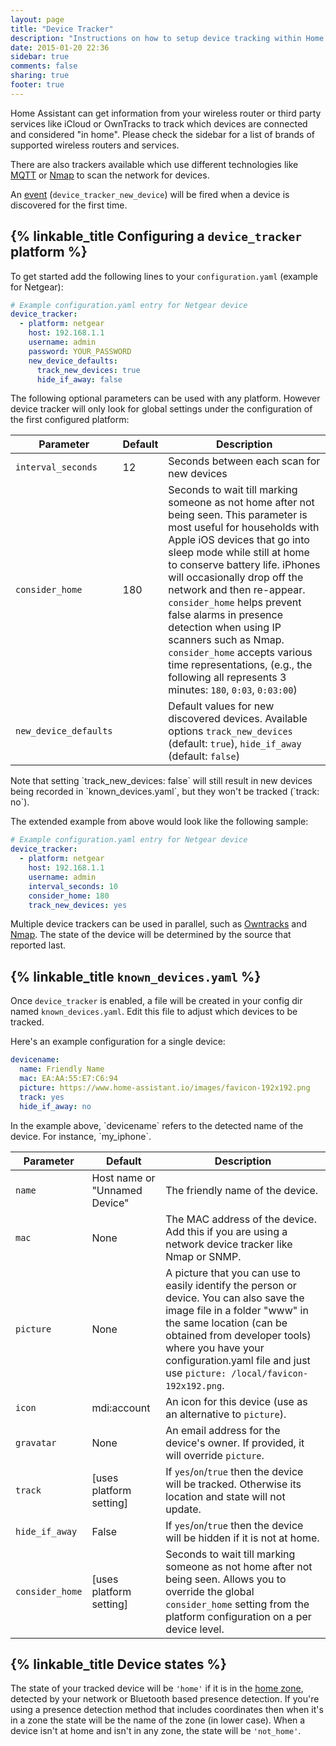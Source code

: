 ```yaml
---
layout: page
title: "Device Tracker"
description: "Instructions on how to setup device tracking within Home Assistant."
date: 2015-01-20 22:36
sidebar: true
comments: false
sharing: true
footer: true
---
```


Home Assistant can get information from your wireless router or third party services like iCloud or OwnTracks to track which devices are connected and considered "in home". Please check the sidebar for a list of  brands of supported wireless routers and services.

There are also trackers available which use different technologies like [MQTT](/components/mqtt/) or [Nmap](/components/device_tracker.nmap_tracker/) to scan the network for devices.

An [event](/getting-started/automation-trigger/#event-trigger) (`device_tracker_new_device`) will be fired when a device is discovered for the first time.

## {% linkable_title Configuring a `device_tracker` platform %}

To get started add the following lines to your `configuration.yaml` (example for Netgear):

```yaml
# Example configuration.yaml entry for Netgear device
device_tracker:
  - platform: netgear
    host: 192.168.1.1
    username: admin
    password: YOUR_PASSWORD
    new_device_defaults:
      track_new_devices: true
      hide_if_away: false

```

The following optional parameters can be used with any platform. However device tracker will only look for global settings under the configuration of the first configured platform:

| Parameter           | Default | Description                                                                                                                                                                                                                                                                                                                                                                               |
|----------------------|---------|-------------------------------------------------------------------------------------------------------------------------------------------------------------------------------------------------------------------------------------------------------------------------------------------------------------------------------------------------------------------------------------------|
| `interval_seconds`   | 12      | Seconds between each scan for new devices                                                                                                                                                                                                                                                                                                                                                 |
| `consider_home`      | 180     | Seconds to wait till marking someone as not home after not being seen. This parameter is most useful for households with Apple iOS devices that go into sleep mode while still at home to conserve battery life. iPhones will occasionally drop off the network and then re-appear. `consider_home` helps prevent false alarms in presence detection when using IP scanners such as Nmap. `consider_home` accepts various time representations, (e.g., the following all represents 3 minutes: `180`, `0:03`, `0:03:00`)  |
| `new_device_defaults`|         | Default values for new discovered devices. Available options `track_new_devices` (default: `true`), `hide_if_away` (default: `false`)                                                                                                                                                                                                                                                     |

<p class='note'>
  Note that setting `track_new_devices: false` will still result in new devices being recorded in `known_devices.yaml`, but they won't be tracked (`track: no`).
</p>

The extended example from above would look like the following sample:

```yaml
# Example configuration.yaml entry for Netgear device
device_tracker:
  - platform: netgear
    host: 192.168.1.1
    username: admin
    interval_seconds: 10
    consider_home: 180
    track_new_devices: yes
```

Multiple device trackers can be used in parallel, such as [Owntracks](/components/device_tracker.owntracks/#using-owntracks-with-other-device-trackers) and [Nmap](/components/device_tracker.nmap_tracker/). The state of the device will be determined by the source that reported last.

## {% linkable_title `known_devices.yaml` %}

Once `device_tracker` is enabled, a file will be created in your config dir named `known_devices.yaml`. Edit this file to adjust which devices to be tracked.

Here's an example configuration for a single device:

```yaml
devicename:
  name: Friendly Name
  mac: EA:AA:55:E7:C6:94
  picture: https://www.home-assistant.io/images/favicon-192x192.png
  track: yes
  hide_if_away: no
```

<p class='note warning'>
  In the example above, `devicename` refers to the detected name of the device.  For instance, `my_iphone`.
</p>

| Parameter      | Default                       | Description                                                                                             |
|----------------|-------------------------------|---------------------------------------------------------------------------------------------------------|
| `name`         | Host name or "Unnamed Device" | The friendly name of the device.                                                                         |
| `mac`          | None                          | The MAC address of the device. Add this if you are using a network device tracker like Nmap or SNMP.     |
| `picture`      | None                          | A picture that you can use to easily identify the person or device. You can also save the image file in a folder "www" in the same location (can be obtained from developer tools) where you have your configuration.yaml file and just use `picture: /local/favicon-192x192.png`.                                      |
| `icon`         | mdi:account                   | An icon for this device (use as an alternative to `picture`).                           |
| `gravatar`     | None                          | An email address for the device's owner. If provided, it will override `picture`.                        |
| `track`        | [uses platform setting]       | If  `yes`/`on`/`true` then the device will be tracked. Otherwise its location and state will not update. |
| `hide_if_away` | False                         | If `yes`/`on`/`true` then the device will be hidden if it is not at home.                                |
| `consider_home` | [uses platform setting]      | Seconds to wait till marking someone as not home after not being seen. Allows you to override the global `consider_home` setting from the platform configuration on a per device level.                                 |

## {% linkable_title Device states %}

The state of your tracked device will be `'home'` if it is in the [home zone](/components/zone#home-zone), detected by your network or Bluetooth based presence detection. If you're using a presence detection method that includes coordinates then when it's in a zone the state will be the name of the zone (in lower case). When a device isn't at home and isn't in any zone, the state will be `'not_home'`.
